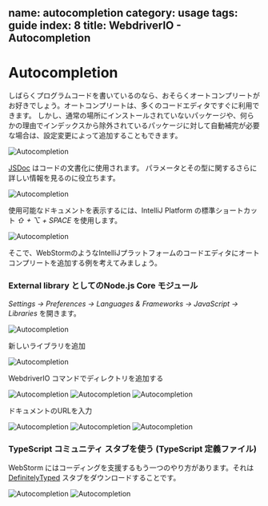 name: autocompletion
category: usage
tags: guide
index: 8
title: WebdriverIO - Autocompletion
---

Autocompletion
=====================

しばらくプログラムコードを書いているのなら、おそらくオートコンプリートがお好きでしょう。オートコンプリートは、多くのコードエディタですぐに利用できます。 しかし、通常の場所にインストールされていないパッケージや、何らかの理由でインデックスから除外されているパッケージに対して自動補完が必要な場合は、設定変更によって追加することもできます。

![Autocompletion](/images/autocompletion/0.png)

[JSDoc](http://usejsdoc.org/) はコードの文書化に使用されます。 パラメータとその型に関するさらに詳しい情報を見るのに役立ちます。

![Autocompletion](/images/autocompletion/1.png)

使用可能なドキュメントを表示するには、IntelliJ Platform の標準ショートカット *⇧ + ⌥ + SPACE* を使用します。

![Autocompletion](/images/autocompletion/2.png)

そこで、WebStormのようなIntelliJプラットフォームのコードエディタにオートコンプリートを追加する例を考えてみましょう。

### External library としてのNode.js Core モジュール

*Settings -> Preferences -> Languages & Frameworks -> JavaScript -> Libraries* を開きます。

![Autocompletion](/images/autocompletion/3.png)

新しいライブラリを追加

![Autocompletion](/images/autocompletion/4.png)

WebdriverIO コマンドでディレクトリを追加する

![Autocompletion](/images/autocompletion/5.png)
![Autocompletion](/images/autocompletion/6.png)
![Autocompletion](/images/autocompletion/7.png)

ドキュメントのURLを入力

![Autocompletion](/images/autocompletion/8.png)
![Autocompletion](/images/autocompletion/9.png)
![Autocompletion](/images/autocompletion/10.png)

### TypeScript コミュニティ スタブを使う (TypeScript 定義ファイル)

WebStorm にはコーディングを支援するもう一つのやり方があります。それは [DefinitelyTyped](https://github.com/DefinitelyTyped/DefinitelyTyped) スタブをダウンロードすることです。

![Autocompletion](/images/autocompletion/11.png)
![Autocompletion](/images/autocompletion/12.png)
